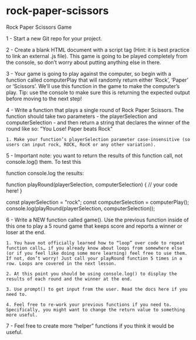 # rock-paper-scissors

Rock Paper Scissors Game

1 - Start a new Git repo for your project.

2 - Create a blank HTML document with a script tag (Hint: it is best practice to link an external .js file). This game is going to be played completely from the console, so don’t worry about putting anything else in there.

3 - Your game is going to play against the computer, so begin with a function called computerPlay that will randomly return either ‘Rock’, ‘Paper’ or ‘Scissors’. We’ll use this function in the game to make the computer’s play. Tip: use the console to make sure this is returning the expected output before moving to the next step!

4 - Write a function that plays a single round of Rock Paper Scissors. The function should take two parameters - the playerSelection and computerSelection - and then return a string that declares the winner of the round like so: "You Lose! Paper beats Rock"

    1. Make your function’s playerSelection parameter case-insensitive (so users can input rock, ROCK, RocK or any other variation).

5 - Important note: you want to return the results of this function call, not console.log() them. To test this

  function console.log the results:

  function playRound(playerSelection, computerSelection) {
    // your code here!
  }

  const playerSelection = "rock";
  const computerSelection = computerPlay();
  console.log(playRound(playerSelection, computerSelection));

6 - Write a NEW function called game(). Use the previous function inside of this one to play a 5 round game that keeps score and reports a winner or loser at the end.

    1. You have not officially learned how to “loop” over code to repeat function calls… if you already know about loops from somewhere else (or if you feel like doing some more learning) feel free to use them. If not, don’t worry! Just call your playRound function 5 times in a row. Loops are covered in the next lesson.

    2. At this point you should be using console.log() to display the results of each round and the winner at the end.

    3. Use prompt() to get input from the user. Read the docs here if you need to.

    4. Feel free to re-work your previous functions if you need to. Specifically, you might want to change the return value to something more useful.

7 - Feel free to create more “helper” functions if you think it would be useful.
